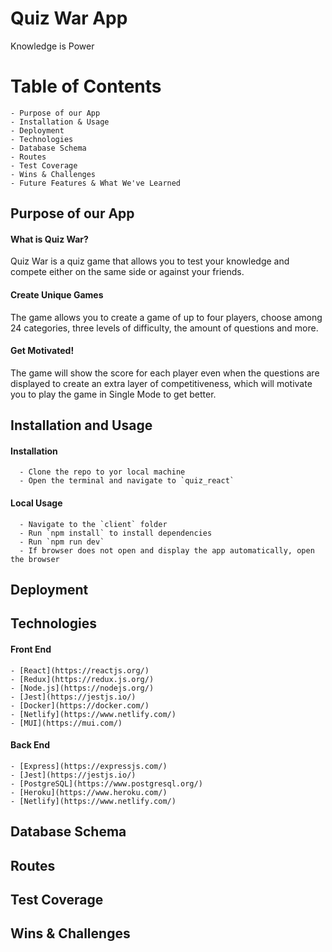 # Quiz War App
Knowledge is Power

# Table of Contents
    - Purpose of our App
    - Installation & Usage
    - Deployment
    - Technologies 
    - Database Schema
    - Routes
    - Test Coverage
    - Wins & Challenges
    - Future Features & What We've Learned 

## Purpose of our App

#### What is Quiz War?
Quiz War is a quiz game that allows you to test your knowledge and compete either on the same side or against your friends. 

#### Create Unique Games
The game allows you to create a game of up to four players, choose among 24 categories, three levels of difficulty, the amount of questions and more. 

#### Get Motivated! 
The game will show the score for each player even when the questions are displayed to create an extra layer of competitiveness, which will motivate you to play the game in Single Mode to get better.  

## Installation and Usage

#### Installation
      - Clone the repo to yor local machine
      - Open the terminal and navigate to `quiz_react`

#### Local Usage
      - Navigate to the `client` folder
      - Run `npm install` to install dependencies
      - Run `npm run dev`
      - If browser does not open and display the app automatically, open the browser 

## Deployment 


## Technologies
#### Front End
    - [React](https://reactjs.org/)
    - [Redux](https://redux.js.org/)
    - [Node.js](https://nodejs.org/)
    - [Jest](https://jestjs.io/)
    - [Docker](https://docker.com/)
    - [Netlify](https://www.netlify.com/)
    - [MUI](https://mui.com/)

  #### Back End
    - [Express](https://expressjs.com/)
    - [Jest](https://jestjs.io/)
    - [PostgreSQL](https://www.postgresql.org/)
    - [Heroku](https://www.heroku.com/)
    - [Netlify](https://www.netlify.com/)



## Database Schema

## Routes

## Test Coverage

## Wins & Challenges
